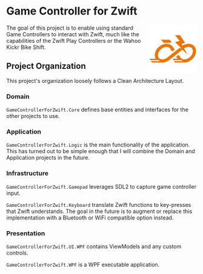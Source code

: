 # Game Controller for Zwift

<img width="128" align="right" src="./assets/images/logo.png">

The goal of this project is to enable using standard Game Controllers to interact with Zwift, much like the capabilities of the Zwift Play Controllers or the Wahoo Kickr Bike Shift.

## Project Organization

This project's organization loosely follows a Clean Architecture Layout.

### Domain

`GameControllerForZwift.Core` defines base entities and interfaces for the other projects to use.

### Application

`GameControllerForZwift.Logic` is the main functionality of the application. This has turned out to be simple enough that I will combine the Domain and Application projects in the future.

### Infrastructure

`GameControllerForZwift.Gamepad` leverages SDL2 to capture game controller input.

`GameControllerForZwift.Keyboard` translate Zwift functions to key-presses that Zwift understands. The goal in the future is to augment or replace this implementation with a Bluetooth or WiFi compatible option instead.

### Presentation

`GameControllerForZwift.UI.WPF` contains ViewModels and any custom controls.

`GameControllerForZwift.WPF` is a WPF executable application.
